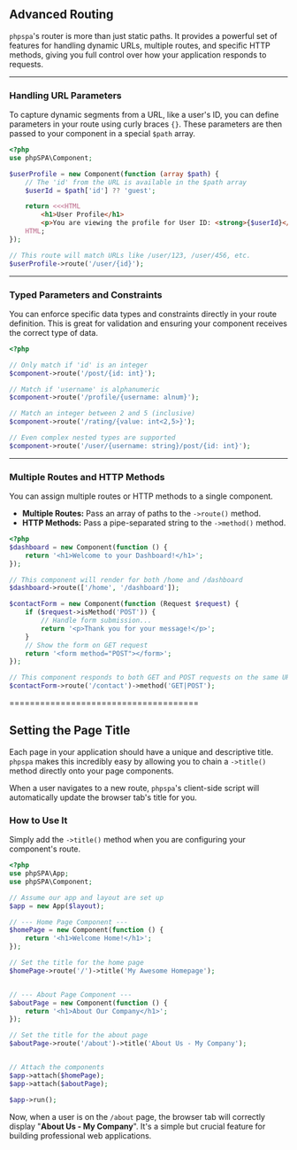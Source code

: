 ## Advanced Routing

`phpspa`'s router is more than just static paths. It provides a powerful set of features for handling dynamic URLs, multiple routes, and specific HTTP methods, giving you full control over how your application responds to requests.

-----

### Handling URL Parameters

To capture dynamic segments from a URL, like a user's ID, you can define parameters in your route using curly braces `{}`. These parameters are then passed to your component in a special `$path` array.

```php
<?php
use phpSPA\Component;

$userProfile = new Component(function (array $path) {
    // The 'id' from the URL is available in the $path array
    $userId = $path['id'] ?? 'guest';

    return <<<HTML
        <h1>User Profile</h1>
        <p>You are viewing the profile for User ID: <strong>{$userId}</strong></p>
    HTML;
});

// This route will match URLs like /user/123, /user/456, etc.
$userProfile->route('/user/{id}');
```

-----

### Typed Parameters and Constraints

You can enforce specific data types and constraints directly in your route definition. This is great for validation and ensuring your component receives the correct type of data.

```php
<?php

// Only match if 'id' is an integer
$component->route('/post/{id: int}');

// Match if 'username' is alphanumeric
$component->route('/profile/{username: alnum}');

// Match an integer between 2 and 5 (inclusive)
$component->route('/rating/{value: int<2,5>}');

// Even complex nested types are supported
$component->route('/user/{username: string}/post/{id: int}');
```

-----

### Multiple Routes and HTTP Methods

You can assign multiple routes or HTTP methods to a single component.

  * **Multiple Routes:** Pass an array of paths to the `->route()` method.
  * **HTTP Methods:** Pass a pipe-separated string to the `->method()` method.

<!-- end list -->

```php
<?php
$dashboard = new Component(function () {
    return '<h1>Welcome to your Dashboard!</h1>';
});

// This component will render for both /home and /dashboard
$dashboard->route(['/home', '/dashboard']);

$contactForm = new Component(function (Request $request) {
    if ($request->isMethod('POST')) {
        // Handle form submission...
        return '<p>Thank you for your message!</p>';
    }
    // Show the form on GET request
    return '<form method="POST"></form>';
});

// This component responds to both GET and POST requests on the same URL
$contactForm->route('/contact')->method('GET|POST');
```



=====================================




## Setting the Page Title

Each page in your application should have a unique and descriptive title. `phpspa` makes this incredibly easy by allowing you to chain a `->title()` method directly onto your page components.

When a user navigates to a new route, `phpspa`'s client-side script will automatically update the browser tab's title for you.

### How to Use It

Simply add the `->title()` method when you are configuring your component's route.

```php
<?php
use phpSPA\App;
use phpSPA\Component;

// Assume our app and layout are set up
$app = new App($layout);

// --- Home Page Component ---
$homePage = new Component(function () {
    return '<h1>Welcome Home!</h1>';
});

// Set the title for the home page
$homePage->route('/')->title('My Awesome Homepage');


// --- About Page Component ---
$aboutPage = new Component(function () {
    return '<h1>About Our Company</h1>';
});

// Set the title for the about page
$aboutPage->route('/about')->title('About Us - My Company');


// Attach the components
$app->attach($homePage);
$app->attach($aboutPage);

$app->run();
```

Now, when a user is on the `/about` page, the browser tab will correctly display "**About Us - My Company**". It's a simple but crucial feature for building professional web applications.